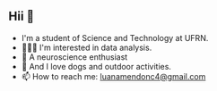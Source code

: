 ## Hii 👋
- I'm a student of Science and Technology at UFRN.
- 👩🏽‍💻 I'm interested in data analysis.
- 🧠 A neuroscience enthusiast
- 🐶 And I love dogs and outdoor activities.
- 📫 How to reach me: luanamendonc4@gmail.com

<!--
**LuanaMendonc4/LuanaMendonc4** is a ✨ _special_ ✨ repository because its `README.md` (this file) appears on your GitHub profile.

Here are some ideas to get you started:

- 🔭 I’m currently working on ...
- 🌱 I’m currently learning ...
- 👯 I’m looking to collaborate on ...
- 🤔 I’m looking for help with ...
- 💬 Ask me about ...
- 📫 How to reach me: ...
- 😄 Pronouns: ...
- ⚡ Fun fact: ...
-->
